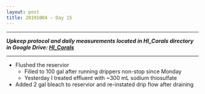 ```yaml
---
layout: post
title: 20191004 – Day 15
---
```


---
***Upkeep protocol and daily measurements located in HI_Corals directory in Google Drive: [HI_Corals](https://drive.google.com/drive/u/1/folders/1Dxil5Lj1ynvuIuGDWx9_AyqkdplIcCZQ)***

---

- Flushed the reservior
    - Filled to 100 gal after running drippers non-stop since Monday  
    - Yesterday I treated effluent with ~300 mL sodium thiosulfate
- Added 2 gal bleach to reservior and re-instated drip flow after draining